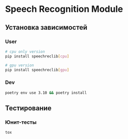# Speech Recognition Module

## Установка зависимостей

### User

```sh
# cpu only version
pip install speechreclib[cpu]

# gpu version
pip install speechreclib[gpu]
```

### Dev

```sh
poetry env use 3.10 && poetry install
```

## Тестирование

### Юнит-тесты

```sh
tox
```
